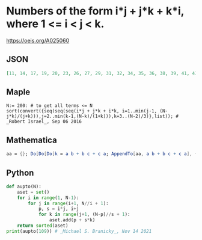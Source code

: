 # Numbers of the form i\*j \+ j\*k \+ k\*i, where 1 <\= i < j < k\.
https://oeis.org/A025060
## JSON
```JSON
[11, 14, 17, 19, 20, 23, 26, 27, 29, 31, 32, 34, 35, 36, 38, 39, 41, 43, 44, 46, 47, 49, 50, 51, 52, 53, 54, 55, 56, 59, 61, 62, 63, 64, 65, 66, 67, 68, 69, 71, 73, 74, 75, 76, 77, 79, 80, 81, 82, 83, 84, 86, 87, 89, 90, 91, 92, 94, 95, 96, 97, 98, 99, 100, 101, 103, 104, 106, 107, 108, 109]
```
## Maple
```Maple
N:= 200: # to get all terms <= N
sort(convert({seq(seq(seq(i*j + j*k + i*k, i=1..min(j-1, (N-j*k)/(j+k))),j=2..min(k-1,(N-k)/(1+k))),k=3..(N-2)/3)},list)); # _Robert Israel_, Sep 06 2016
```
## Mathematica
```Mathematica
aa = {}; Do[Do[Do[k = a b + b c + c a; AppendTo[aa, a b + b c + c a], {a, 1, b - 1}], {b, 2, c - 1}], {c, 3, 10}]; Union[aa] (* _Artur Jasinski_, Oct 27 2008 *)
```
## Python
```Python
def aupto(N):
    aset = set()
    for i in range(1, N-1):
        for j in range(i+1, N//i + 1):
            p, s = i*j, i+j
            for k in range(j+1, (N-p)//s + 1):
                aset.add(p + s*k)
    return sorted(aset)
print(aupto(109)) # _Michael S. Branicky_, Nov 14 2021
```
